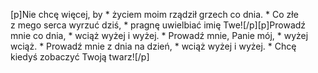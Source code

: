 [p]Nie chcę więcej, by * życiem moim rządził grzech co dnia. * Co złe z mego serca wyrzuć dziś, * pragnę uwielbiać imię Twe![/p][p]Prowadź mnie co dnia, * wciąż wyżej i wyżej. * Prowadź mnie, Panie mój, * wyżej wciąż. * Prowadź mnie z dnia na dzień, * wciąż wyżej i wyżej. * Chcę kiedyś zobaczyć Twoją twarz![/p]
